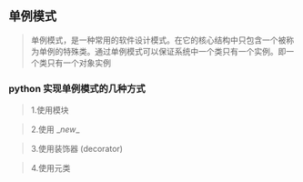 ## 单例模式
> 单例模式，是一种常用的软件设计模式。在它的核心结构中只包含一个被称为单例的特殊类。通过单例模式可以保证系统中一个类只有一个实例。即一个类只有一个对象实例


### python 实现单例模式的几种方式
> 1.使用模块

> 2.使用 \__new__

> 3.使用装饰器 (decorator)

> 4.使用元类 
